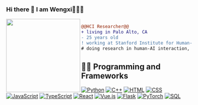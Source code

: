 ### Hi there 👋 I am Wengxi👨🏻‍💻

<!--
**imerlwx/imerlwx** is a ✨ _special_ ✨ repository because its `README.md` (this file) appears on your GitHub profile.

Here are some ideas to get you started:

- 🔭 I’m currently working on ...
- 🌱 I’m currently learning ...
- 👯 I’m looking to collaborate on ...
- 🤔 I’m looking for help with ...
- 💬 Ask me about ...
- 📫 How to reach me: ...
- 😄 Pronouns: ...
- ⚡ Fun fact: ...
-->


<img align="left" height="200" src="https://media.giphy.com/media/ao9DUiTKH60XS/giphy.gif"/>

```diff

@@HCI Researcher@@
+ living in Palo Alto, CA
- 25 years old
! working at Stanford Institute for Human-Centered Artificial Intelligence
# doing research in human-AI interaction, LLMs, Extended reality
```

<h2>👨‍💻 Programming and Frameworks</h2>
<a href="#"><img alt="Python" src="https://img.shields.io/badge/Python-3776AB?logo=python&logoColor=fff&style=flat"></a>
<a href="#"><img alt="C++" src="https://img.shields.io/badge/C%2B%2B-00599C?logo=cplusplus&logoColor=fff&style=flat"></a>
<a href="#"><img alt="HTML" src="https://img.shields.io/badge/HTML5-E34F26?logo=html5&logoColor=fff&style=flat"></a>
<a href="#"><img alt="CSS" src="https://img.shields.io/badge/CSS3-1572B6?logo=css3&logoColor=fff&style=flat"></a>
<a href="https://www.javascript.com/"><img alt="JavaScript" src="https://img.shields.io/badge/JavaScript-F7DF1E?logo=javascript&logoColor=000&style=flat"></a>
<a href="#"><img alt="TypeScript" src="https://img.shields.io/badge/typescript-%23007ACC.svg?style=for-the-badge&logo=typescript&logoColor=white&style=flat"></a>
<a href="#"><img alt="React" src="https://img.shields.io/badge/react-%2320232a.svg?style=for-the-badge&logo=react&logoColor=%2361DAFB&style=flat"></a>
<a href="#"><img alt="Vue.js" src="https://img.shields.io/badge/vuejs-%2335495e.svg?style=for-the-badge&logo=vuedotjs&logoColor=%234FC08D&style=flat"></a>
<a href="#"><img alt="Flask" src="https://img.shields.io/badge/flask-%23000.svg?style=for-the-badge&logo=flask&logoColor=white&style=flat"></a>
<a href="#"><img alt="PyTorch" src="https://img.shields.io/badge/PyTorch-%23EE4C2C.svg?style=for-the-badge&logo=PyTorch&logoColor=white&style=flat"></a>
<a href="#"><img alt="SQL" src="https://custom-icon-badges.demolab.com/badge/SQL-025E8C.svg?logo=database&logoColor=white"></a>
